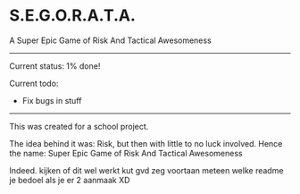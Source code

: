 S.E.G.O.R.A.T.A.
================

A Super Epic Game of Risk And Tactical Awesomeness

---

Current status: 1% done!

Current todo:
- Fix bugs in stuff

---

This was created for a school project.

The idea behind it was: Risk, but then with little to no luck involved.
Hence the name: Super Epic Game of Risk And Tactical Awesomeness

Indeed.
kijken of dit wel werkt kut
gvd zeg voortaan meteen welke readme je bedoel als je er 2 aanmaak XD
